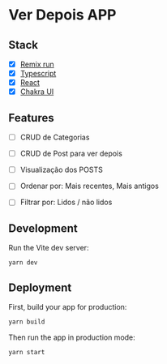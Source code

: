 # Ver Depois APP

## Stack

- [x] [Remix run](https://remix.run)
- [x] [Typescript](https://www.typescriptlang.org)
- [x] [React](https://react.dev)
- [x] [Chakra UI](https://v2.chakra-ui.com)

## Features

- [ ] CRUD de Categorias
- [ ] CRUD de Post para ver depois
- [ ] Visualização dos POSTS
- [ ] Ordenar por: Mais recentes, Mais antigos
- [ ] Filtrar por: Lidos / não lidos


## Development

Run the Vite dev server:

```shellscript
yarn dev
```

## Deployment

First, build your app for production:

```sh
yarn build
```

Then run the app in production mode:

```sh
yarn start
```
